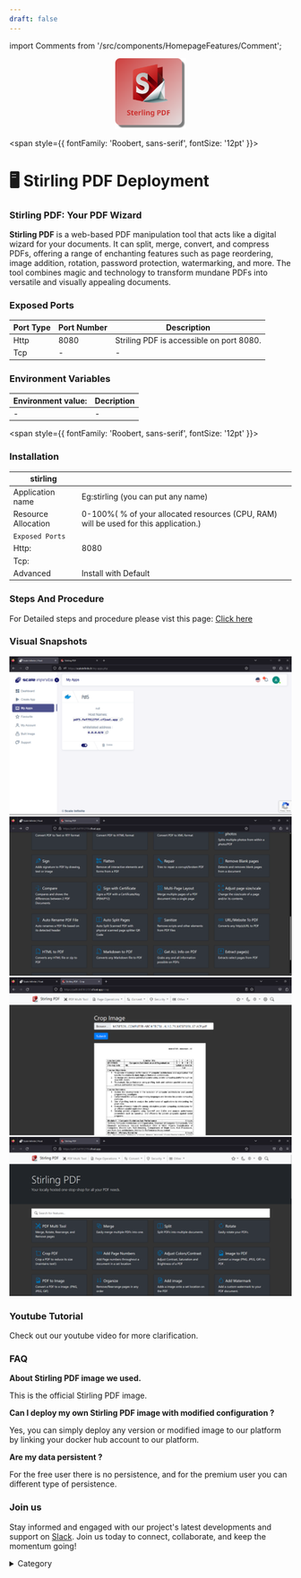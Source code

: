 ```yaml
---
draft: false
---
```

import Comments from '/src/components/HomepageFeatures/Comment';

<p align="center">
  <img src="/img/gchnh.jpg" alt="Alt Text" width="25%"/>
</p> 

<span style={{ fontFamily: 'Roobert, sans-serif', fontSize: '12pt' }}>

# 🖥 Stirling PDF Deployment

### Stirling PDF: Your PDF Wizard

**Stirling PDF** is a web-based PDF manipulation tool that acts like a digital wizard for your documents. It can split, merge, convert, and compress PDFs, offering a range of enchanting features such as page reordering, image addition, rotation, password protection, watermarking, and more. The tool combines magic and technology to transform mundane PDFs into versatile and visually appealing documents.
### Exposed Ports

| Port Type | Port Number | Description                       |
| --------- | ----------- | --------------------------------- |
| Http      | 8080        | Striling PDF is accessible on port 8080.|
| Tcp       | -           | -             |


### Environment Variables


|   **Environment value:**          | Decription                                                                                                               | 
| --------------------- | ------                                                                                                                   | 
|-       |  -                              |



</span>


<span style={{ fontFamily: 'Roobert, sans-serif', fontSize: '12pt' }}>

### Installation

|  stirling               |                                                                                                                          | 
| --------------------- | ------                                                                                                                   |            
| Application name      |  Eg:stirling (you can put any name)                                                                                      | 
| Resource Allocation   |  0-100%( % of your allocated resources (CPU, RAM) will be used for this application.)                                    | 
| `Exposed Ports`       |                                                                                                                          | 
|  Http:                |     8080                                                                                                                    |
|  Tcp:                 |                                                                                                                        | 
|    Advanced           |    Install with Default                                                                                                  |


### Steps And Procedure

For Detailed steps and procedure please vist this page: [Click here](https://techscaleinfinite.github.io/introduction/cloud-float/Steps%20and%20procedure)




### Visual Snapshots

![Alt Text](/img/cs.jpg)
![Alt Text](/img/fee2.jpg)
![Alt Text](/img/sffq.jpg)
![Alt Text](/img/asq.jpg)


### Youtube Tutorial&#x20;

Check out our youtube video for more clarification.



### FAQ

**About Stirling PDF  image we used.**

This is the official Stirling PDF image.

**Can I deploy my own Stirling PDF image with modified configuration ?**

Yes, you can simply deploy any version or modified image to our platform by linking your docker hub account to our platform.

**Are my data persistent ?**

For the free user there is no persistence, and for the premium user you can different type of persistence.

### Join us

Stay informed and engaged with our project's latest developments and support on [Slack](https://app.slack.com/client/T04QS32JX6E/C04QKEWE146). Join us today to connect, collaborate, and keep the momentum going!&#x20;

<details>

<summary>Category</summary>

Kubernetes, cloud computing, DevOps, cloud services, hosting platform, container orchestration, cloud infrastructure, cloud deployment, cloud management, cloud technology, cloud solutions, striling pdf

</details>

</span>

<Comments />